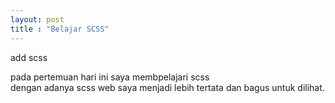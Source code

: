 ```yaml
---
layout: post
title : "Belajar SCSS"
---
```


add scss

pada pertemuan hari ini saya membpelajari scss <br>
dengan adanya scss web saya menjadi lebih tertata dan bagus untuk dilihat.